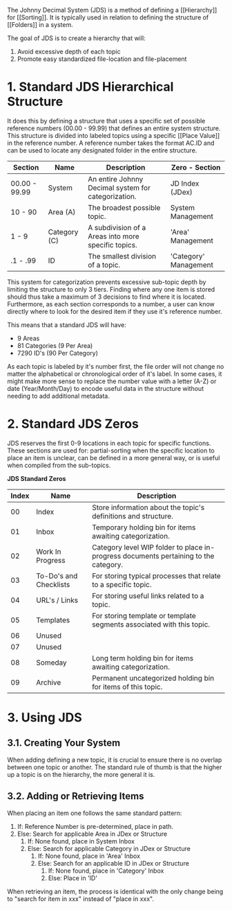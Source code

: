 The Johnny Decimal System (JDS) is a method of defining a [[Hierarchy]] for [[Sorting]]. It is typically used in relation to defining the structure of [[Folders]] in a system.

The goal of JDS is to create a hierarchy that will:
1. Avoid excessive depth of each topic
2. Promote easy standardized file-location and file-placement

# 1. Standard JDS Hierarchical Structure

It does this by defining a structure that uses a specific set of possible reference numbers (00.00 - 99.99) that defines an entire system structure. This structure is divided into labeled topics using a specific [[Place Value]] in the reference number. A reference number takes the format AC.ID and can be used to locate any designated folder in the entire structure. 

| Section       | Name         | Description                                         | Zero - Section        |
| ------------- | ------------ | --------------------------------------------------- | --------------------- |
| 00.00 - 99.99 | System       | An entire Johnny Decimal system for categorization. | JD Index (JDex)       |
| 10 - 90       | Area (A)     | The broadest possible topic.                        | System Management     |
| 1 - 9         | Category (C) | A subdivision of a Areas into more specific topics. | 'Area' Management     |
| .1 - .99      | ID           | The smallest division of a topic.                   | 'Category' Management |

This system for categorization prevents excessive sub-topic depth by limiting the structure to only 3 tiers. Finding where any one item is stored should thus take a maximum of 3 decisions to find where it is located. Furthermore, as each section corresponds to a number, a user can know directly where to look for the desired item if they use it's reference number. 

This means that a standard JDS will have:
- 9 Areas
- 81 Categories (9 Per Area)
- 7290 ID's (90 Per Category)

As each topic is labeled by it's number first, the file order will not change no matter the alphabetical or chronological order of it's label. In some cases, it might make more sense to replace the number value with a letter (A-Z) or date (Year/Month/Day) to encode useful data in the structure without needing to add additional metadata.

# 2. Standard JDS Zeros

JDS reserves the first 0-9 locations in each topic for specific functions. These sections are used for: partial-sorting when the specific location to place an item is unclear, can be defined in a more general way, or is useful when compiled from the sub-topics.

**JDS Standard Zeros**

| Index | Name                   | Description                                                                          |
| ----- | ---------------------- | ------------------------------------------------------------------------------------ |
| 00    | Index                  | Store information about the topic's definitions and structure.                       |
| 01    | Inbox                  | Temporary holding bin for items awaiting categorization.                             |
| 02    | Work In Progress       | Category level WIP folder to place in-progress documents pertaining to the category. |
| 03    | To-Do's and Checklists | For storing typical processes that relate to a specific topic.                       |
| 04    | URL's / Links          | For storing useful links related to a topic.                                         |
| 05    | Templates              | For storing template or template segments associated with this topic.                |
| 06    | Unused                 |                                                                                      |
| 07    | Unused                 |                                                                                      |
| 08    | Someday                | Long term holding bin for items awaiting categorization.                             |
| 09    | Archive                | Permanent uncategorized holding bin for items of this topic.                         |

# 3. Using JDS

## 3.1. Creating Your System

When adding defining a new topic, it is crucial to ensure there is no overlap between one topic or another. The standard rule of thumb is that the higher up a topic is on the hierarchy, the more general it is.

## 3.2. Adding or Retrieving Items

When placing an item one follows the same standard pattern:
1. If: Reference Number is pre-determined, place in path.
2. Else: Search for applicable Area in JDex or Structure
	1. If: None found, place in System Inbox
	2. Else: Search for applicable Category in JDex or Structure
		1. If: None found, place in 'Area' Inbox
		2. Else: Search for an applicable ID in JDex or Structure
			1. If: None found, place in 'Category' Inbox
			2. Else: Place in 'ID'

When retrieving an item, the process is identical with the only change being to "search for item in xxx" instead of "place in xxx".